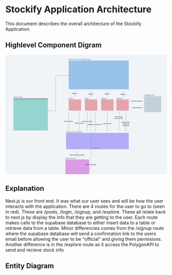 # Stockify Application Architecture

This document describes the overall architecture of the Stockify Application. 

## Highlevel Component Digram

![Component Diagram](./ComponentDiagram.png)

## Explanation

Next.js is our front end. It was what our user sees and will be how the user interacts with the application. There are 4 routes for the user to go to (seen in red). These are /posts, /login, /signup, and /explore. These all relate back to next.js by display the info that they are getting to the user. Each route makes calls to the supabase database to either insert data to a table or retrieve data from a table. Minor differencies comes from the /signup route where the supabase database will send a confirmation link to the users email before allowing the user to be "official" and giving them permisions. Another difference is in the /explore route as it access the PolygonAPI to send and recieve stock info

## Entity Diagram